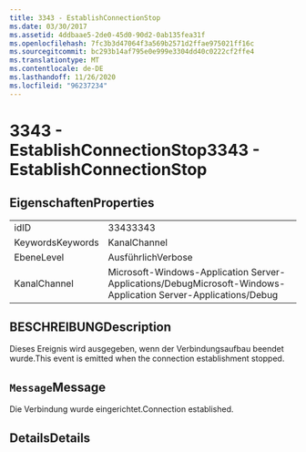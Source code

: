 ```yaml
---
title: 3343 - EstablishConnectionStop
ms.date: 03/30/2017
ms.assetid: 4ddbaae5-2de0-45d0-90d2-0ab135fea31f
ms.openlocfilehash: 7fc3b3d47064f3a569b2571d2ffae975021ff16c
ms.sourcegitcommit: bc293b14af795e0e999e3304dd40c0222cf2ffe4
ms.translationtype: MT
ms.contentlocale: de-DE
ms.lasthandoff: 11/26/2020
ms.locfileid: "96237234"
---
```

# <a name="3343---establishconnectionstop"></a><span data-ttu-id="fe508-102">3343 - EstablishConnectionStop</span><span class="sxs-lookup"><span data-stu-id="fe508-102">3343 - EstablishConnectionStop</span></span>

## <a name="properties"></a><span data-ttu-id="fe508-103">Eigenschaften</span><span class="sxs-lookup"><span data-stu-id="fe508-103">Properties</span></span>  
  
|||  
|-|-|  
|<span data-ttu-id="fe508-104">id</span><span class="sxs-lookup"><span data-stu-id="fe508-104">ID</span></span>|<span data-ttu-id="fe508-105">3343</span><span class="sxs-lookup"><span data-stu-id="fe508-105">3343</span></span>|  
|<span data-ttu-id="fe508-106">Keywords</span><span class="sxs-lookup"><span data-stu-id="fe508-106">Keywords</span></span>|<span data-ttu-id="fe508-107">Kanal</span><span class="sxs-lookup"><span data-stu-id="fe508-107">Channel</span></span>|  
|<span data-ttu-id="fe508-108">Ebene</span><span class="sxs-lookup"><span data-stu-id="fe508-108">Level</span></span>|<span data-ttu-id="fe508-109">Ausführlich</span><span class="sxs-lookup"><span data-stu-id="fe508-109">Verbose</span></span>|  
|<span data-ttu-id="fe508-110">Kanal</span><span class="sxs-lookup"><span data-stu-id="fe508-110">Channel</span></span>|<span data-ttu-id="fe508-111">Microsoft-Windows-Application Server-Applications/Debug</span><span class="sxs-lookup"><span data-stu-id="fe508-111">Microsoft-Windows-Application Server-Applications/Debug</span></span>|  
  
## <a name="description"></a><span data-ttu-id="fe508-112">BESCHREIBUNG</span><span class="sxs-lookup"><span data-stu-id="fe508-112">Description</span></span>  

 <span data-ttu-id="fe508-113">Dieses Ereignis wird ausgegeben, wenn der Verbindungsaufbau beendet wurde.</span><span class="sxs-lookup"><span data-stu-id="fe508-113">This event is emitted when the connection establishment stopped.</span></span>  
  
## <a name="message"></a><span data-ttu-id="fe508-114">`Message`</span><span class="sxs-lookup"><span data-stu-id="fe508-114">Message</span></span>  

 <span data-ttu-id="fe508-115">Die Verbindung wurde eingerichtet.</span><span class="sxs-lookup"><span data-stu-id="fe508-115">Connection established.</span></span>  
  
## <a name="details"></a><span data-ttu-id="fe508-116">Details</span><span class="sxs-lookup"><span data-stu-id="fe508-116">Details</span></span>

